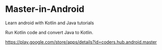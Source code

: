 # Master-in-Android

Learn android with Kotlin and Java tutorials

Run Kotlin code and convert Java to Kotlin.

https://play.google.com/store/apps/details?id=coders.hub.android.master
